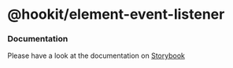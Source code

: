 # @hookit/element-event-listener

### Documentation

Please have a look at the documentation on [Storybook](https://hookit-storybook.vercel.app/)
